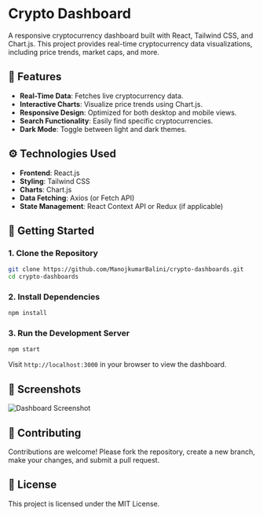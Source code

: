 # Crypto Dashboard

A responsive cryptocurrency dashboard built with React, Tailwind CSS, and Chart.js. This project provides real-time cryptocurrency data visualizations, including price trends, market caps, and more.

## 🧪 Features

* **Real-Time Data**: Fetches live cryptocurrency data.
* **Interactive Charts**: Visualize price trends using Chart.js.
* **Responsive Design**: Optimized for both desktop and mobile views.
* **Search Functionality**: Easily find specific cryptocurrencies.
* **Dark Mode**: Toggle between light and dark themes.

## ⚙️ Technologies Used

* **Frontend**: React.js
* **Styling**: Tailwind CSS
* **Charts**: Chart.js
* **Data Fetching**: Axios (or Fetch API)
* **State Management**: React Context API or Redux (if applicable)

## 🚀 Getting Started

### 1. Clone the Repository

```bash
git clone https://github.com/ManojkumarBalini/crypto-dashboards.git
cd crypto-dashboards
```

### 2. Install Dependencies

```bash
npm install
```

### 3. Run the Development Server

```bash
npm start
```

Visit `http://localhost:3000` in your browser to view the dashboard.

## 📸 Screenshots

![Dashboard Screenshot](https://github.com/ManojkumarBalini/crypto-dashboards/blob/main/public/screenshot.png)

## 🤝 Contributing

Contributions are welcome! Please fork the repository, create a new branch, make your changes, and submit a pull request.

## 📄 License

This project is licensed under the MIT License.

